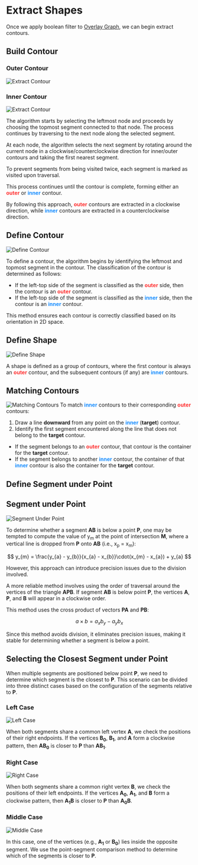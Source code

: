 # Extract Shapes

Once we apply boolean filter to [Overlay Graph](../overlay_graph/overlay_graph.md), we can begin extract contours.

## Build Contour

### Outer Contour
![Extract Contour](extract_outer_contour.svg)
### Inner Contour
![Extract Contour](extract_inner_contour_clockwise.svg)

The algorithm starts by selecting the leftmost node and proceeds by choosing the topmost segment connected to that node. The process continues by traversing to the next node along the selected segment.

At each node, the algorithm selects the next segment by rotating around the current node in a clockwise/counterclockwise direction for inner/outer contours and taking the first nearest segment.

To prevent segments from being visited twice, each segment is marked as visited upon traversal.

This process continues until the contour is complete, forming either an <span style="color:#ff3333ff;">**outer**</span> or <span style="color:#1a8effff;">**inner**</span> contour.

By following this approach, <span style="color:#ff3333ff;">**outer**</span> contours are extracted in a clockwise direction, while <span style="color:#1a8effff;">**inner**</span> contours are extracted in a counterclockwise direction.

## Define Contour
![Define Contour](define_contour.svg)

To define a contour, the algorithm begins by identifying the leftmost and topmost segment in the contour. The classification of the contour is determined as follows:

- If the left-top side of the segment is classified as the <span style="color:#ff3333ff;">**outer**</span> side, then the contour is an <span style="color:#ff3333ff;">**outer**</span> contour.
- If the left-top side of the segment is classified as the <span style="color:#1a8effff;">**inner**</span> side, then the contour is an <span style="color:#1a8effff;">**inner**</span> contour.

This method ensures each contour is correctly classified based on its orientation in 2D space.

## Define Shape
![Define Shape](define_shape.svg)

A shape is defined as a group of contours, where the first contour is always an <span style="color:#ff3333ff;">**outer**</span> contour, and the subsequent contours (if any) are <span style="color:#1a8effff;">**inner**</span> contours.

## Matching Contours
![Matching Contours](matching_contours.svg)
To match <span style="color:#1a8effff;">**inner**</span> contours to their corresponding <span style="color:#ff3333ff;">**outer**</span> contours:   
1. Draw a line **downward** from any point on the <span style="color:#1a8effff;">**inner**</span> (**target**) contour.
2. Identify the first segment encountered along the line that does not belong to the **target** contour.  
- If the segment belongs to an <span style="color:#ff3333ff;">**outer**</span> contour, that contour is the container for the **target** contour.  
- If the segment belongs to another <span style="color:#1a8effff;">**inner**</span> contour, the container of that <span style="color:#1a8effff;">**inner**</span> contour is also the container for the **target** contour.
## Define Segment under Point

## Segment under Point
![Segment Under Point](segment_under_point.svg)

To determine whether a segment **AB** is below a point **P**, one may be tempted to compute the value of y<sub>m</sub> at the point of intersection **M**, where a vertical line is dropped from **P** onto **AB** (i.e., x<sub>p</sub> = x<sub>m</sub>):

$$
y_{m} = \frac{y_{a} - y_{b}}{x_{a} - x_{b}}\cdot(x_{m} - x_{a}) + y_{a}
$$

However, this approach can introduce precision issues due to the division involved.

A more reliable method involves using the order of traversal around the vertices of the triangle **APB**. If segment **AB** is below point **P**, the vertices **A**, **P**, and **B** will appear in a clockwise order.

This method uses the cross product of vectors **PA** and **PB**:

$$
a \times b = a_x b_y - a_y b_x
$$

Since this method avoids division, it eliminates precision issues, making it stable for determining whether a segment is below a point.

## Selecting the Closest Segment under Point

When multiple segments are positioned below point **P**, we need to determine which segment is the closest to **P**. This scenario can be divided into three distinct cases based on the configuration of the segments relative to **P**.

### Left Case
![Left Case](segment_under_segment_a.svg)

When both segments share a common left vertex **A**, we check the positions of their right endpoints. If the vertices **B<sub>0</sub>**, **B<sub>1</sub>**, and **A** form a clockwise pattern, then **AB<sub>0</sub>** is closer to **P** than **AB<sub>1</sub>**.

### Right Case
![Right Case](segment_under_segment_b.svg)

When both segments share a common right vertex **B**, we check the positions of their left endpoints. If the vertices **A<sub>0</sub>**, **A<sub>1</sub>**, and **B** form a clockwise pattern, then **A<sub>1</sub>B** is closer to **P** than **A<sub>0</sub>B**.

### Middle Case
![Middle Case](segment_under_segment_ab.svg)

In this case, one of the vertices (e.g., **A<sub>1</sub>** or **B<sub>0</sub>**) lies inside the opposite segment. We use the point-segment comparison method to determine which of the segments is closer to **P**.